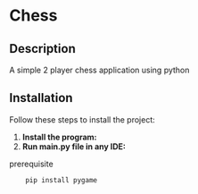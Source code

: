 # Chess

## Description
A simple 2 player chess application using python

## Installation
Follow these steps to install the project:

1. **Install the program:**
2. **Run main.py file in any IDE:**

prerequisite
```sh
    pip install pygame
  ```
